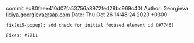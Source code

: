 commit ec80faee410d07fa53756a8972fed29bc969c40f
Author: Georgieva <lidiya.georgieva@sap.com>
Date:   Thu Oct 26 14:48:24 2023 +0300

    fix(ui5-popup): add check for initial focused element id (#7746)
    
    Fixes: #7711
